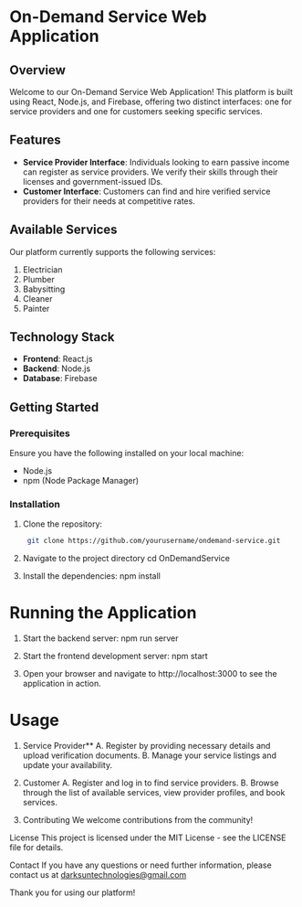 # On-Demand Service Web Application

## Overview
Welcome to our On-Demand Service Web Application! This platform is built using React, Node.js, and Firebase, offering two distinct interfaces: one for service providers and one for customers seeking specific services.

## Features
- **Service Provider Interface**: Individuals looking to earn passive income can register as service providers. We verify their skills through their licenses and government-issued IDs.
- **Customer Interface**: Customers can find and hire verified service providers for their needs at competitive rates.

## Available Services
Our platform currently supports the following services:
1. Electrician
2. Plumber
3. Babysitting
4. Cleaner
5. Painter

## Technology Stack
- **Frontend**: React.js
- **Backend**: Node.js
- **Database**: Firebase

## Getting Started

### Prerequisites
Ensure you have the following installed on your local machine:
- Node.js
- npm (Node Package Manager)

### Installation

1. Clone the repository:
   ```bash
    git clone https://github.com/yourusername/ondemand-service.git

2. Navigate to the project directory
    cd OnDemandService

3. Install the dependencies:
    npm install

# Running the Application

1. Start the backend server:
    npm run server

2. Start the frontend development server:
    npm start

3. Open your browser and navigate to http://localhost:3000 to see the application in action.

# Usage

1. Service Provider**
    A. Register by providing necessary details and upload verification documents.
    B. Manage your service listings and update your availability.

2. Customer
    A. Register and log in to find service providers.
    B. Browse through the list of available services, view provider profiles, and book services.

3. Contributing
    We welcome contributions from the community!

License
This project is licensed under the MIT License - see the LICENSE file for details.

Contact
If you have any questions or need further information, please contact us at darksuntechnologies@gmail.com

Thank you for using our platform!